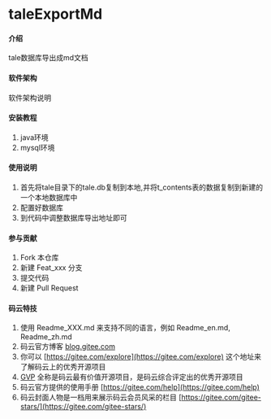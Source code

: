 # taleExportMd

#### 介绍
tale数据库导出成md文档

#### 软件架构
软件架构说明


#### 安装教程

1.  java环境
2.  mysql环境

#### 使用说明

1.  首先将tale目录下的tale.db复制到本地,并将t_contents表的数据复制到新建的一个本地数据库中
2.  配置好数据库
3.  到代码中调整数据库导出地址即可

#### 参与贡献

1.  Fork 本仓库
2.  新建 Feat_xxx 分支
3.  提交代码
4.  新建 Pull Request


#### 码云特技

1.  使用 Readme\_XXX.md 来支持不同的语言，例如 Readme\_en.md, Readme\_zh.md
2.  码云官方博客 [blog.gitee.com](https://blog.gitee.com)
3.  你可以 [https://gitee.com/explore](https://gitee.com/explore) 这个地址来了解码云上的优秀开源项目
4.  [GVP](https://gitee.com/gvp) 全称是码云最有价值开源项目，是码云综合评定出的优秀开源项目
5.  码云官方提供的使用手册 [https://gitee.com/help](https://gitee.com/help)
6.  码云封面人物是一档用来展示码云会员风采的栏目 [https://gitee.com/gitee-stars/](https://gitee.com/gitee-stars/)
